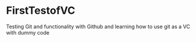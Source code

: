 # FirstTestofVC
Testing Git and functionality with Github and learning how to use git as a VC with dummy code
